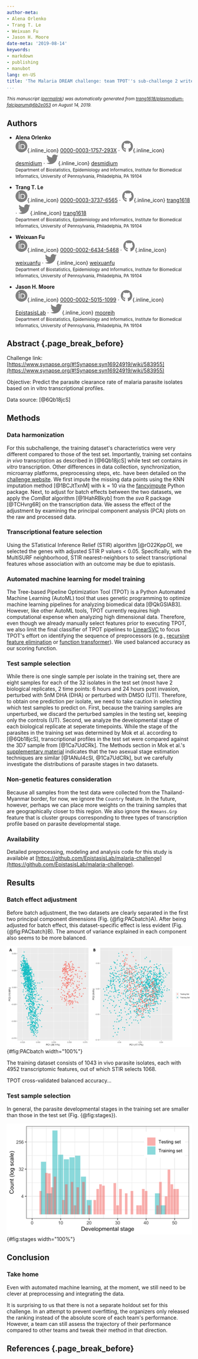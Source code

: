 ```yaml
---
author-meta:
- Alena Orlenko
- Trang T. Le
- Weixuan Fu
- Jason H. Moore
date-meta: '2019-08-14'
keywords:
- markdown
- publishing
- manubot
lang: en-US
title: 'The Malaria DREAM challenge: team TPOT''s sub-challenge 2 write-up'
...
```







<small><em>
This manuscript
([permalink](https://trang1618.github.io/plasmodium-falciparum/v/6b2e053af6b4a183cb7b9d702b3bd10088afd0bf/))
was automatically generated
from [trang1618/plasmodium-falciparum@6b2e053](https://github.com/trang1618/plasmodium-falciparum/tree/6b2e053af6b4a183cb7b9d702b3bd10088afd0bf)
on August 14, 2019.
</em></small>

## Authors



+ **Alena Orlenko**<br>
    ![ORCID icon](images/orcid.svg){.inline_icon}
    [0000-0003-1757-293X](https://orcid.org/0000-0003-1757-293X)
    · ![GitHub icon](images/github.svg){.inline_icon}
    [desmidium](https://github.com/desmidium)
    · ![Twitter icon](images/twitter.svg){.inline_icon}
    [desmidium](https://twitter.com/desmidium)<br>
  <small>
     Department of Biostatistics, Epidemiology and Informatics, Institute for Biomedical Informatics, University of Pennsylvania, Philadelphia, PA 19104
  </small>

+ **Trang T. Le**<br>
    ![ORCID icon](images/orcid.svg){.inline_icon}
    [0000-0003-3737-6565](https://orcid.org/0000-0003-3737-6565)
    · ![GitHub icon](images/github.svg){.inline_icon}
    [trang1618](https://github.com/trang1618)
    · ![Twitter icon](images/twitter.svg){.inline_icon}
    [trang1618](https://twitter.com/trang1618)<br>
  <small>
     Department of Biostatistics, Epidemiology and Informatics, Institute for Biomedical Informatics, University of Pennsylvania, Philadelphia, PA 19104
  </small>

+ **Weixuan Fu**<br>
    ![ORCID icon](images/orcid.svg){.inline_icon}
    [0000-0002-6434-5468](https://orcid.org/0000-0002-6434-5468)
    · ![GitHub icon](images/github.svg){.inline_icon}
    [weixuanfu](https://github.com/weixuanfu)
    · ![Twitter icon](images/twitter.svg){.inline_icon}
    [weixuanfu](https://twitter.com/weixuanfu)<br>
  <small>
     Department of Biostatistics, Epidemiology and Informatics, Institute for Biomedical Informatics, University of Pennsylvania, Philadelphia, PA 19104
  </small>

+ **Jason H. Moore**<br>
    ![ORCID icon](images/orcid.svg){.inline_icon}
    [0000-0002-5015-1099](https://orcid.org/0000-0002-5015-1099)
    · ![GitHub icon](images/github.svg){.inline_icon}
    [EpistasisLab](https://github.com/EpistasisLab)
    · ![Twitter icon](images/twitter.svg){.inline_icon}
    [moorejh](https://twitter.com/moorejh)<br>
  <small>
     Department of Biostatistics, Epidemiology and Informatics, Institute for Biomedical Informatics, University of Pennsylvania, Philadelphia, PA 19104
  </small>



## Abstract {.page_break_before}

Challenge link: [https://www.synapse.org/#!Synapse:syn16924919/wiki/583955](https://www.synapse.org/#!Synapse:syn16924919/wiki/583955)

Objective: Predict the parasite clearance rate of malaria parasite isolates based on in vitro transcriptional profiles.

Data source: [@6Qb18jcS]


## Methods

### Data harmonization
For this subchallenge, the training dataset's characteristics were very different compared to those of the test set.
Importantly, training set contains *in vivo* transcription as described in [@6Qb18jcS] while test set contains *in vitro* transcription.
Other differences in data collection, synchronization, microarray platforms, preprocessing steps, etc. have been detailed on the [challenge website](https://www.synapse.org/#!Synapse:syn16924919/wiki/590948).
We first impute the missing data points using the KNN imputation method [@1BCJtTxnM] with k = 10 via the [fancyimpute](https://pypi.org/project/fancyimpute/) Python package.
Next, to adjust for batch effects between the two datasets, we apply the *ComBat* algorithm [@1HahRBkyb] from the *sva* R package [@TCHvrg6R] on the transcription data.
We assess the effect of the adjustment by examining the principal component analysis (PCA) plots on the raw and processed data. 

### Transcriptional feature selection
Using the STatistical Inference Relief (STIR) algorithm [@rO22KppO], we selected the genes with adjusted STIR P values < 0.05.
Specifically, with the MultiSURF neighborhood, STIR nearest-neighbors to select transcriptional features whose association with an outcome may be due to epistasis.

### Automated machine learning for model training
The Tree-based Pipeline Optimization Tool (TPOT) is a Python Automated Machine Learning (AutoML) tool that uses genetic programming to optimize machine learning pipelines for analyzing biomedical data [@QkGSlAB3].
However, like other AutoML tools, TPOT currently requires high computational expense when analyzing high dimensional data.
Therefore, even though we already manually select features prior to executing TPOT, we also limit the final classifier of TPOT pipelines to [LinearSVC](https://scikit-learn.org/stable/modules/generated/sklearn.svm.LinearSVC.html) to focus TPOT's effort on identifying the sequence of preprocessors (e.g., [recursive feature elimination](https://scikit-learn.org/stable/modules/generated/sklearn.feature_selection.RFE.html) or [function transformer](https://scikit-learn.org/stable/modules/generated/sklearn.preprocessing.FunctionTransformer.html)).
We used balanced accuracy as our scoring function.

### Test sample selection
While there is one single sample per isolate in the training set, there are eight samples for each of the 32 isolates in the test set (most have 2 biological replicates, 2 time points: 6 hours and 24 hours post invasion, perturbed with 5nM DHA (DHA) or perturbed with DMSO (UT)).
Therefore, to obtain one prediction per isolate, we need to take caution in selecting which test samples to predict on.
First, because the training samples are unperturbed, we discard the perturbed samples in the testing set, keeping only the controls (UT).
Second, we analyze the developmental stage of each biological replicate at seperate timepoints.
While the stage of the parasites in the training set was determined by Mok et al. according to [@6Qb18jcS], transcriptional profiles in the test set were compared against the 3D7 sample from [@1Ca7UdCRk].
The Methods section in Mok et al.'s [supplementary material](https://www.ncbi.nlm.nih.gov/pmc/articles/PMC5642863/#SMtitle) indicates that the two asexual stage estimation techniques are similar [@1ANuI4cSl, @1Ca7UdCRk], but we carefully investigate the distributions of parasite stages in two datasets.

### Non-genetic features consideration
Because all samples from the test data were collected from the Thailand-Myanmar border, for now, we ignore the `Country` feature.
In the future, however, perhaps we can place more weights on the training samples that are geographically closer to this region.
We also ignore the `Kmeans.Grp` feature that is cluster groups corresponding to three types of transcription profile based on parasite developmental stage.

### Availability
Detailed preprocessing, modeling and analysis code for this study is available at [https://github.com/EpistasisLab/malaria-challenge](https://github.com/EpistasisLab/malaria-challenge).



## Results
### Batch effect adjustment
Before batch adjustment, the two datasets are clearly separated in the first two principal component dimensions (Fig. {@fig:PACbatch}A).
After being adjusted for batch effect, this dataset-specific effect is less evident (Fig. {@fig:PACbatch}B).
The amount of variance explained in each component also seems to be more balanced.

![Principal component analysis plots before (A) and after (B) adjusting for batch effects](images/PCA_for_batch_effect.png){#fig:PACbatch width="100%"}

The training dataset consists of 1043 in vivo parasite isolates, each with 4952 transcriptomic features, out of which STIR selects 1068.

TPOT cross-validated balanced accuracy...

### Test sample selection
In general, the parasite developmental stages in the training set are smaller than those in the test set (Fig. {@fig:stages}).

![Developmental stages in training set and testing set](images/dev-stage.png){#fig:stages width="100%"}






## Conclusion


### Take home
Even with automated machine learning, at the moment, we still need to be clever at preprocessing and integrating the data.

It is surprising to us that there is not a separate holdout set for this challenge.
In an attempt to prevent overfitting, the organizers only released the ranking instead of the absolute score of each team's performance.
However, a team can still assess the trajectory of their performance compared to other teams and tweak their method in that direction.

## References {.page_break_before}

<!-- Explicitly insert bibliography here -->
<div id="refs"></div>
